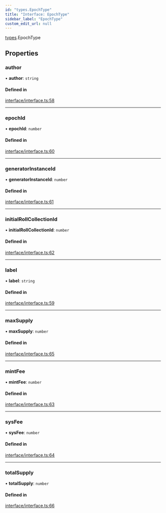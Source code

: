 ```yaml
---
id: "types.EpochType"
title: "Interface: EpochType"
sidebar_label: "EpochType"
custom_edit_url: null
---
```


[types](../namespaces/types.md).EpochType

## Properties

### author

• **author**: `string`

#### Defined in

[interface/interface.ts:58](https://github.com/CityOfZion/isengard/blob/1a0270b/sdk/src/interface/interface.ts#L58)

___

### epochId

• **epochId**: `number`

#### Defined in

[interface/interface.ts:60](https://github.com/CityOfZion/isengard/blob/1a0270b/sdk/src/interface/interface.ts#L60)

___

### generatorInstanceId

• **generatorInstanceId**: `number`

#### Defined in

[interface/interface.ts:61](https://github.com/CityOfZion/isengard/blob/1a0270b/sdk/src/interface/interface.ts#L61)

___

### initialRollCollectionId

• **initialRollCollectionId**: `number`

#### Defined in

[interface/interface.ts:62](https://github.com/CityOfZion/isengard/blob/1a0270b/sdk/src/interface/interface.ts#L62)

___

### label

• **label**: `string`

#### Defined in

[interface/interface.ts:59](https://github.com/CityOfZion/isengard/blob/1a0270b/sdk/src/interface/interface.ts#L59)

___

### maxSupply

• **maxSupply**: `number`

#### Defined in

[interface/interface.ts:65](https://github.com/CityOfZion/isengard/blob/1a0270b/sdk/src/interface/interface.ts#L65)

___

### mintFee

• **mintFee**: `number`

#### Defined in

[interface/interface.ts:63](https://github.com/CityOfZion/isengard/blob/1a0270b/sdk/src/interface/interface.ts#L63)

___

### sysFee

• **sysFee**: `number`

#### Defined in

[interface/interface.ts:64](https://github.com/CityOfZion/isengard/blob/1a0270b/sdk/src/interface/interface.ts#L64)

___

### totalSupply

• **totalSupply**: `number`

#### Defined in

[interface/interface.ts:66](https://github.com/CityOfZion/isengard/blob/1a0270b/sdk/src/interface/interface.ts#L66)
